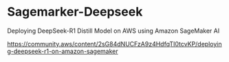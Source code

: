 # Sagemarker-Deepseek
Deploying DeepSeek-R1 Distill Model on AWS using Amazon SageMaker AI

https://community.aws/content/2sG84dNUCFzA9z4HdfqTI0tcvKP/deploying-deepseek-r1-on-amazon-sagemaker
